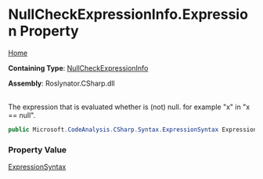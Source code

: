 # NullCheckExpressionInfo\.Expression Property

[Home](../../../../../README.md)

**Containing Type**: [NullCheckExpressionInfo](../README.md)

**Assembly**: Roslynator\.CSharp\.dll

\
The expression that is evaluated whether is \(not\) null\. for example "x" in "x == null"\.

```csharp
public Microsoft.CodeAnalysis.CSharp.Syntax.ExpressionSyntax Expression { get; }
```

### Property Value

[ExpressionSyntax](https://docs.microsoft.com/en-us/dotnet/api/microsoft.codeanalysis.csharp.syntax.expressionsyntax)


